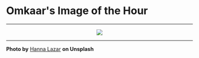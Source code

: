 # Omkaar's Image of the Hour

---

<div align="center">

<a href="https://unsplash.com/photos/palm-fronds-are-lush-and-illuminated-in-green-light-4OXd3VsJZ38">
  <img src="https://images.unsplash.com/photo-1748360434564-f425c0f2668d?crop=entropy&cs=tinysrgb&fit=max&fm=jpg&ixid=M3w3NjA2Nzh8MHwxfHJhbmRvbXx8fHx8fHx8fDE3NTAxNzI0MDB8&ixlib=rb-4.1.0&q=80&w=1080" style="max-width:100%; height:auto;">
</a>



</div>

---

**Photo by** [Hanna Lazar](https://unsplash.com/@potokvarte) **on Unsplash**
